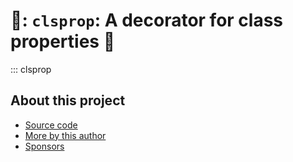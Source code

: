 # 🏫: `clsprop`: A decorator for class properties 🏫

::: clsprop

## About this project

* [ Source code ]( https://github.com/rec/clsprop )
* [ More by this author ]( https://github.com/rec )
* [ Sponsors ]( https://github.com/sponsors/rec )

